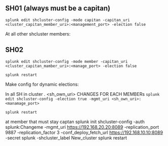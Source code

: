 ## SH01 (always must be a capitan)

``
splunk edit shcluster-config -mode capitan -capitan_uri <cluster_capitan_member_uri>:<management_port> -election false
``


At all other shcluster members:

## SH02 

``
splunk edit shcluster-config -mode member -capitan_uri <cluster_capitan_mamber_uri>:<manage_port> -election false
``

``
splunk restart
``


Make config for dynamic elections:

In all SH in cluster . <sh_own_uri> CHANGES FOR EACH MEMBERs
``
splunk edit shcluster-config -election true -mgmt_uri <sh_own_uri>:<manamage_port>
``

``
splunk restart
``


at member that must stay captan
splunk init shcluster-config -auth splunk:Changeme -mgmt_uri https://192.168.20.20:8089 -replication_port 9887 -replication_factor 3 -conf_deploy_fetch_url https://192.168.10.10:8089 -secret splunk -shcluster_label New_cluster   splunk restart
